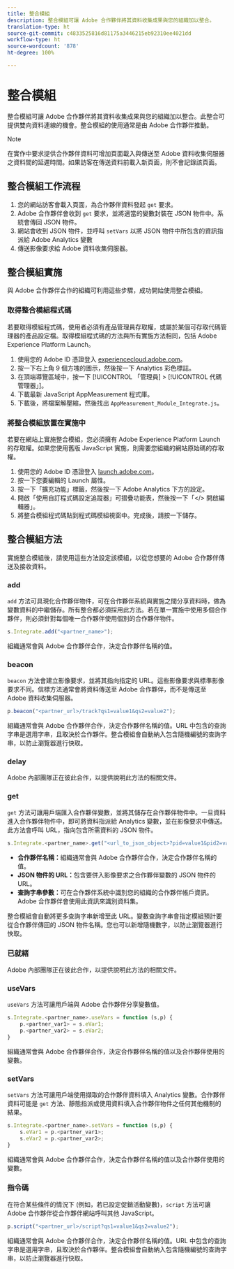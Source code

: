 ```yaml
---
title: 整合模組
description: 整合模組可讓 Adobe 合作夥伴將其資料收集成果與您的組織加以整合。
translation-type: ht
source-git-commit: c4833525816d81175a3446215eb92310ee4021dd
workflow-type: ht
source-wordcount: '878'
ht-degree: 100%

---
```



# 整合模組

整合模組可讓 Adobe 合作夥伴將其資料收集成果與您的組織加以整合。此整合可提供雙向資料連線的機會。整合模組的使用通常是由 Adobe 合作夥伴推動。

>[!NOTE]
>
> 在實作中要求提供合作夥伴資料可增加頁面載入與傳送至 Adobe 資料收集伺服器之資料間的延遲時間。如果訪客在傳送資料前載入新頁面，則不會記錄該頁面。

## 整合模組工作流程

1. 您的網站訪客會載入頁面，為合作夥伴資料發起 `get` 要求。
2. Adobe 合作夥伴會收到 `get` 要求，並將適當的變數封裝在 JSON 物件中。系統會傳回 JSON 物件。
3. 網站會收到 JSON 物件，並呼叫 `setVars` 以將 JSON 物件中所包含的資訊指派給 Adobe Analytics 變數
4. 傳送影像要求給 Adobe 資料收集伺服器。

## 整合模組實施

與 Adobe 合作夥伴合作的組織可利用這些步驟，成功開始使用整合模組。

### 取得整合模組程式碼

若要取得模組程式碼，使用者必須有產品管理員存取權，或屬於某個可存取代碼管理器的產品設定檔。取得模組程式碼的方法與所有實施方法相同，包括 Adobe Experience Platform Launch。

1. 使用您的 Adobe ID 憑證登入 [experiencecloud.adobe.com](https://experiencecloud.adobe.com)。
1. 按一下右上角 9 個方塊的圖示，然後按一下 Analytics 彩色標誌。
1. 在頂端導覽區域中，按一下 [!UICONTROL 「管理員] > [!UICONTROL 代碼管理器」]。
1. 下載最新 JavaScript AppMeasurement 程式庫。
1. 下載後，將檔案解壓縮，然後找出 `AppMeasurement_Module_Integrate.js`。

### 將整合模組放置在實施中

若要在網站上實施整合模組，您必須擁有 Adobe Experience Platform Launch 的存取權。如果您使用舊版 JavaScript 實施，則需要您組織的網站原始碼的存取權。

1. 使用您的 Adobe ID 憑證登入 [launch.adobe.com](https://launch.adobe.com)。
2. 按一下您要編輯的 Launch 屬性。
3. 按一下「擴充功能」標籤，然後按一下 Adobe Analytics 下方的設定。
4. 開啟「使用自訂程式碼設定追蹤器」可摺疊功能表，然後按一下「&lt;/> 開啟編輯器」。
5. 將整合模組程式碼貼到程式碼模組視窗中。完成後，請按一下儲存。

## 整合模組方法

實施整合模組後，請使用這些方法設定該模組，以從您想要的 Adobe 合作夥伴傳送及接收資料。

### add

`add` 方法可具現化合作夥伴物件，可在合作夥伴系統與實施之間分享資料時，做為變數資料的中繼儲存。所有整合都必須採用此方法。若在單一實施中使用多個合作夥伴，則必須針對每個唯一合作夥伴使用個別的合作夥伴物件。

```JavaScript
s.Integrate.add("<partner_name>");
```

組織通常會與 Adobe 合作夥伴合作，決定合作夥伴名稱的值。

### beacon

`beacon` 方法會建立影像要求，並將其指向指定的 URL。這些影像要求與標準影像要求不同。信標方法通常會將資料傳送至 Adobe 合作夥伴，而不是傳送至 Adobe 資料收集伺服器。

```JavaScript
p.beacon("<partner_url>/track?qs1=value1&qs2=value2");
```

組織通常會與 Adobe 合作夥伴合作，決定合作夥伴名稱的值。URL 中包含的查詢字串是選用字串，且取決於合作夥伴。整合模組會自動納入包含隨機編號的查詢字串，以防止瀏覽器進行快取。

### delay

Adobe 內部團隊正在彼此合作，以提供說明此方法的相關文件。

### get

`get` 方法可讓用戶端匯入合作夥伴變數，並將其儲存在合作夥伴物件中。一旦資料進入合作夥伴物件中，即可將資料指派給 Analytics 變數，並在影像要求中傳送。此方法會呼叫 URL，指向包含所需資料的 JSON 物件。

```JavaScript
s.Integrate.<partner_name>.get("<url_to_json_object>?pid=value1&pid2=value2");
```

* **合作夥伴名稱：**&#x200B;組織通常會與 Adobe 合作夥伴合作，決定合作夥伴名稱的值。
* **JSON 物件的 URL：**&#x200B;包含要併入影像要求之合作夥伴變數的 JSON 物件的 URL。
* **查詢字串參數：**&#x200B;可在合作夥伴系統中識別您的組織的合作夥伴帳戶資訊。Adobe 合作夥伴會使用此資訊來識別資料集。

整合模組會自動將更多查詢字串新增至此 URL。變數查詢字串會指定模組預計要從合作夥伴傳回的 JSON 物件名稱。您也可以新增隨機數字，以防止瀏覽器進行快取。

### 已就緒

Adobe 內部團隊正在彼此合作，以提供說明此方法的相關文件。

### useVars

`useVars` 方法可讓用戶端與 Adobe 合作夥伴分享變數值。

```JavaScript
s.Integrate.<partner_name>.useVars = function (s,p) {
    p.<partner_var1> = s.eVar1;
    p.<partner_var2> = s.eVar2;
}
```

組織通常會與 Adobe 合作夥伴合作，決定合作夥伴名稱的值以及合作夥伴使用的變數。

### setVars

`setVars` 方法可讓用戶端使用擷取的合作夥伴資料填入 Analytics 變數。合作夥伴資料可能是 `get` 方法、靜態指派或使用資料填入合作夥伴物件之任何其他機制的結果。

```JavaScript
s.Integrate.<partner_name>.setVars = function (s,p) {
    s.eVar1 = p.<partner_var1>;
    s.eVar2 = p.<partner_var2>;
}
```

組織通常會與 Adobe 合作夥伴合作，決定合作夥伴名稱的值以及合作夥伴使用的變數。

### 指令碼

在符合某些條件的情況下 (例如，若已設定促銷活動變數)，`script` 方法可讓 Adobe 合作夥伴從合作夥伴網站呼叫其他 JavaScript。

```JavaScript
p.script("<partner_url>/script?qs1=value1&qs2=value2");
```

組織通常會與 Adobe 合作夥伴合作，決定合作夥伴名稱的值。URL 中包含的查詢字串是選用字串，且取決於合作夥伴。整合模組會自動納入包含隨機編號的查詢字串，以防止瀏覽器進行快取。
